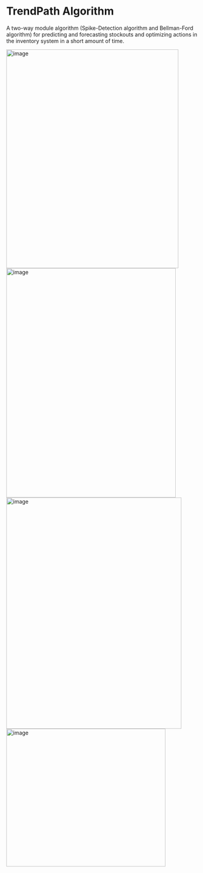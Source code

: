 # TrendPath Algorithm

A two-way module algorithm (Spike-Detection algorithm and Bellman-Ford algorithm) for predicting and forecasting stockouts and optimizing actions in the inventory system in a short amount of time. 

<img width="454" height="576" alt="image" src="https://github.com/user-attachments/assets/93ad3b06-97ba-448c-abd8-bfcde490c884" /> <img width="447" height="604" alt="image" src="https://github.com/user-attachments/assets/cfe6a1c9-adfe-4b77-bee7-e76a60c343b8" />
<img width="462" height="609" alt="image" src="https://github.com/user-attachments/assets/f3d33bd1-6693-40eb-bfc5-a6ca5a19e3bd" /> <img width="420" height="363" alt="image" src="https://github.com/user-attachments/assets/26b2af90-b322-496d-b991-9b8c34ca2690" />




